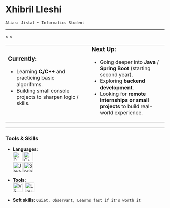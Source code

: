 # Xhibril Lleshi  
`Alias: Jistal • Informatics Student`


---

<table style="width: 100%; border: 0; border-collapse: collapse;">
  <tr>
>
    <td style="width: 50%; padding-right: 20px;">
      <h3 style="margin-top: 0;">Currently:</h3>
      <ul>
        <li>Learning <strong>C/C++</strong> and practicing basic algorithms.</li>
        <li>Building small console projects to sharpen logic / skills.</li>
      </ul>
    </td>
>
    <td style="width: 50%; padding-left: 20px;">
      <h3 style="margin-top: 0;">Next Up:</h3>
      <ul>
        <li>Going deeper into <strong>Java</strong> / <strong>Spring Boot</strong> (starting second year).</li>
        <li>Exploring <strong>backend development</strong>.</li>
        <li>Looking for <strong>remote internships or small projects</strong> to build real-world experience.</li>
      </ul>
    </td>
  </tr>
</table>

---

### Tools & Skills
- **Languages:** <br>
  <img src="https://cdn.jsdelivr.net/gh/devicons/devicon@latest/icons/c/c-original.svg" height="30" title="C"/>
  <img src="https://cdn.jsdelivr.net/gh/devicons/devicon@latest/icons/cplusplus/cplusplus-original.svg" height="30" title="C++"/>
  <br/>
  <img src="https://cdn.jsdelivr.net/gh/devicons/devicon@latest/icons/java/java-original.svg" height="30" title="Java"/>
  <img src="https://cdn.jsdelivr.net/gh/devicons/devicon@latest/icons/spring/spring-original.svg" height="30" title="Spring"/>
- **Tools:** <br>
<img src="https://cdn.jsdelivr.net/gh/devicons/devicon@latest/icons/vscode/vscode-original.svg" height="30" title="VS Code"/>&nbsp; 
<img src="https://cdn.jsdelivr.net/gh/devicons/devicon@latest/icons/linux/linux-original.svg" height="30" title="Linux"/>&nbsp;

- **Soft skills:** `Quiet, Observant, Learns fast if it's worth it`
